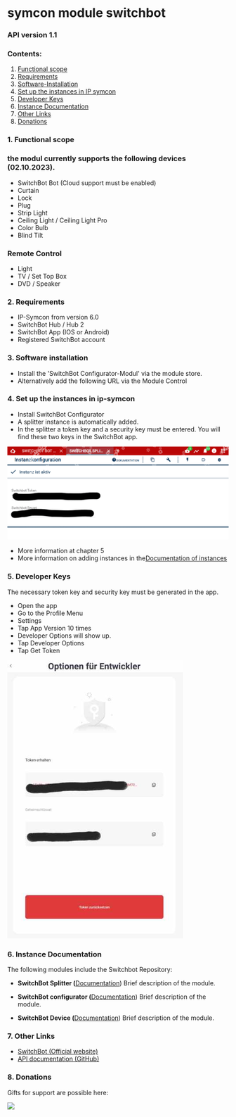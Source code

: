 # symcon module switchbot
### API version 1.1

### Contents:

1. [Functional scope](#1-function-scope)
2. [Requirements](#2-requirements)
3. [Software-Installation](#3-software-installation)
4. [Set up the instances in IP symcon](#4-set-up-the-instances-in-ip-symcon)
5. [Developer Keys](#5-developer-keys)
6. [Instance Documentation](#6-instance-documentation)
7. [Other Links](#7-other-links)
8. [Donations](#8-donations)


### 1. Functional scope
### the modul currently supports the following devices (02.10.2023).

- SwitchBot Bot (Cloud support must be enabled)
- Curtain
- Lock
- Plug
- Strip Light
- Ceiling Light / Ceiling Light Pro
- Color Bulb
- Blind Tilt

### Remote Control

- Light
- TV / Set Top Box
- DVD / Speaker

### 2. Requirements

- IP-Symcon from version 6.0
- SwitchBot Hub / Hub 2
- SwitchBot App (IOS or Android)
- Registered SwitchBot account

### 3. Software installation

- Install the 'SwitchBot Configurator-Modul' via the module store.
- Alternatively add the following URL via the Module Control

### 4. Set up the instances in ip-symcon

- Install SwitchBot Configurator
- A splitter instance is automatically added.
- In the splitter a token key and a security key must be entered. You will find these two keys in the SwitchBot app.

![Splitter](libs/SwitchBot2.png "")

- More information at chapter 5
- More information on adding instances in the[Documentation of instances](https://www.symcon.de/service/dokumentation/konzepte/instanzen/#Instanz_hinzuf%C3%BCgen)

### 5. Developer Keys
The necessary token key and security key must be generated in the app.

- Open the app
- Go to the Profile Menu
- Settings
- Tap App Version 10 times
- Developer Options will show up.
- Tap Developer Options
- Tap Get Token

![Keys](libs/SwitchBot1.jpg)
### 6. Instance Documentation
The following modules include the Switchbot Repository:

- 
    **SwitchBot Splitter (**[Documentation](SwitchBot%2520Splitter)) Brief description of the module.

- 
    **SwitchBot configurator (**[Documentation](SwitchBot%2520Konfigurator)) Brief description of the module.

- 
    **SwitchBot Device (**[Documentation](SwitchBot%2520Device)) Brief description of the module.


### 7. Other Links

- [SwitchBot (Official website)](https://www.switch-bot.com/)
- [API documentation (GitHub)](https://github.com/OpenWonderLabs/SwitchBotAPI)

### 8. Donations
Gifts for support are possible here:

![](https://www.paypalobjects.com/de_DE/DE/i/btn/btn_donate_LG.gif)
